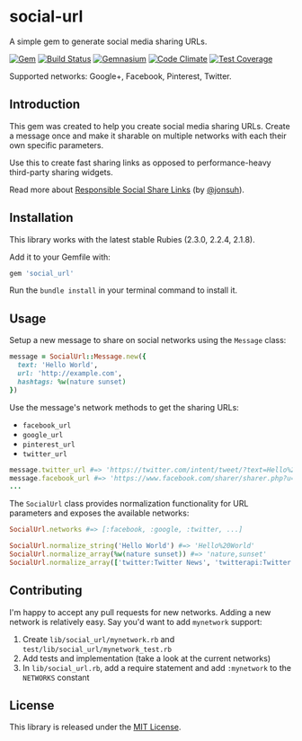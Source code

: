 # social-url

A simple gem to generate social media sharing URLs.

[![Gem](https://img.shields.io/gem/v/social-url.svg?style=flat-square)](http://rubygems.org/gems/social-url)
[![Build Status](https://img.shields.io/travis/richardvenneman/social-url/master.svg?style=flat-square)](https://travis-ci.org/richardvenneman/social-url)
[![Gemnasium](https://img.shields.io/gemnasium/richardvenneman/social-url.svg?style=flat-square)](https://gemnasium.com/richardvenneman/social-url)
[![Code Climate](https://img.shields.io/codeclimate/github/richardvenneman/social-url.svg?style=flat-square)](https://codeclimate.com/github/richardvenneman/social-url)
[![Test Coverage](https://img.shields.io/codeclimate/coverage/github/richardvenneman/social-url.svg?style=flat-square)](https://codeclimate.com/github/richardvenneman/social-url/coverage)

Supported networks: Google+, Facebook, Pinterest, Twitter.

## Introduction

This gem was created to help you create social media sharing URLs. Create a message once and make it sharable on multiple networks with each their own specific parameters.

Use this to create fast sharing links as opposed to performance-heavy third-party sharing widgets.

Read more about [Responsible Social Share Links](https://jonsuh.com/blog/social-share-links) (by [@jonsuh](https://github.com/jonsuh)).

## Installation

This library works with the latest stable Rubies (2.3.0, 2.2.4, 2.1.8).

Add it to your Gemfile with:

```ruby
gem 'social_url'
```

Run the `bundle install` in your terminal command to install it.

## Usage

Setup a new message to share on social networks using the `Message` class:

```ruby
message = SocialUrl::Message.new({
  text: 'Hello World',
  url: 'http://example.com',
  hashtags: %w(nature sunset)
})
```

Use the message's network methods to get the sharing URLs:

- `facebook_url`
- `google_url`
- `pinterest_url`
- `twitter_url`

```ruby
message.twitter_url #=> 'https://twitter.com/intent/tweet/?text=Hello%20World&url=http%3A%2F%2Fexample.com&hashtags=nature,sunset'
message.facebook_url #=> 'https://www.facebook.com/sharer/sharer.php?u=http%3A%2F%2Fexample.com'
...
```

The `SocialUrl` class provides normalization functionality for URL parameters and exposes the available networks:

```ruby
SocialUrl.networks #=> [:facebook, :google, :twitter, ...]

SocialUrl.normalize_string('Hello World') #=> 'Hello%20World'
SocialUrl.normalize_array(%w(nature sunset)) #=> 'nature,sunset'
SocialUrl.normalize_array(['twitter:Twitter News', 'twitterapi:Twitter API News']) #=> 'twitter%3ATwitter%20News,twitterapi%3ATwitter%20API%20News'
```

## Contributing

I'm happy to accept any pull requests for new networks. Adding a new network is relatively easy. Say you'd want to add `mynetwork` support:

1. Create `lib/social_url/mynetwork.rb` and `test/lib/social_url/mynetwork_test.rb`
2. Add tests and implementation (take a look at the current networks)
3. In `lib/social_url.rb`, add a require statement and add `:mynetwork` to the `NETWORKS` constant

## License

This library is released under the [MIT License](http://www.opensource.org/licenses/MIT).
